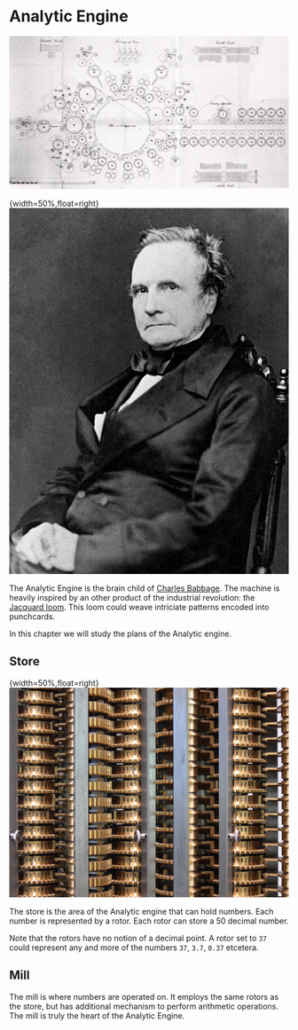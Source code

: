 Analytic Engine
===============

![Plans for the Analytic Engine](images/analytic-engine.jpg)

{width=50%,float=right}
![Charles Babbage](images/babbage.jpg)

The Analytic Engine is the brain child of
[Charles Babbage][charles-babbage]. The machine is heavily inspired by
an other product of the industrial revolution: the
[Jacquard loom][jacquard-loom]. This loom could weave intriciate
patterns encoded into punchcards.

In this chapter we will study the plans of the Analytic engine.

Store
-----

{width=50%,float=right}
![Rotors used in the store](images/rotors.jpg)

The store is the area of the Analytic engine that can hold
numbers. Each number is represented by a rotor. Each rotor can store a
50 decimal number.

Note that the rotors have no notion of a decimal point. A rotor set to
`37` could represent any and more of the numbers `37`, `3.7`, `0.37`
etcetera.

Mill
----

The mill is where numbers are operated on. It employs the same rotors
as the store, but has additional mechanism to perform arithmetic
operations. The mill is truly the heart of the Analytic Engine.


[charles-babbage]: https://en.wikipedia.org/wiki/Charles_Babbage
[jacquard-loom]: https://en.wikipedia.org/wiki/Jacquard_loom
